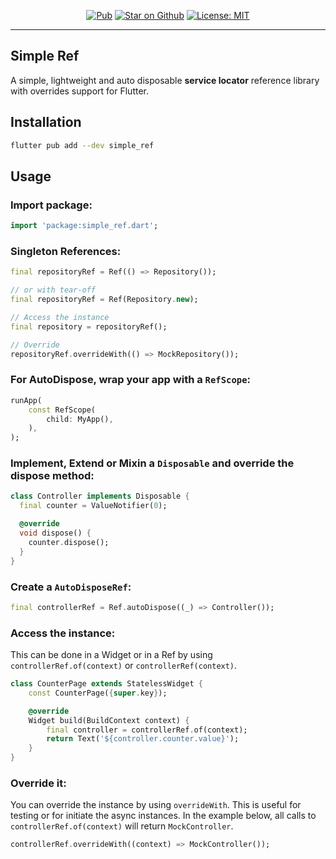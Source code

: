 <p align="center">
<a href="https://pub.dev/packages/simple_ref"><img src="https://img.shields.io/pub/v/simple_ref.svg?color=blue" alt="Pub"></a>
<a href="https://github.com/Eronildo/simple_ref"><img src="https://img.shields.io/github/stars/Eronildo/simple_ref.svg?style=flat&logo=github&colorB=blue&label=stars" alt="Star on Github"></a>
<a href="https://opensource.org/licenses/MIT"><img src="https://img.shields.io/badge/license-MIT-purple.svg" alt="License: MIT"></a>
</p>

---

## Simple Ref

A simple, lightweight and auto disposable **service locator** reference library with overrides support for Flutter.

## Installation

```bash
flutter pub add --dev simple_ref
```

## Usage

### Import package:

```dart
import 'package:simple_ref.dart';
```

### Singleton References:

```dart
final repositoryRef = Ref(() => Repository());

// or with tear-off
final repositoryRef = Ref(Repository.new);

// Access the instance
final repository = repositoryRef();

// Override
repositoryRef.overrideWith(() => MockRepository());
```

### For AutoDispose, wrap your app with a `RefScope`:

```dart
runApp(
    const RefScope(
        child: MyApp(),
    ),
);
```

### Implement, Extend or Mixin a `Disposable` and override the dispose method:

```dart
class Controller implements Disposable {
  final counter = ValueNotifier(0);

  @override
  void dispose() {
    counter.dispose();
  }
}
```

### Create a `AutoDisposeRef`:

```dart
final controllerRef = Ref.autoDispose((_) => Controller());
```

### Access the instance:

This can be done in a Widget or in a Ref by using `controllerRef.of(context)` or `controllerRef(context)`.

```dart
class CounterPage extends StatelessWidget {
    const CounterPage({super.key});

    @override
    Widget build(BuildContext context) {
        final controller = controllerRef.of(context);
        return Text('${controller.counter.value}');
    }
}
```

### Override it:

You can override the instance by using `overrideWith`. This is useful for testing or for initiate the async instances.
In the example below, all calls to `controllerRef.of(context)` will return `MockController`.

```dart
controllerRef.overrideWith((context) => MockController());
```
